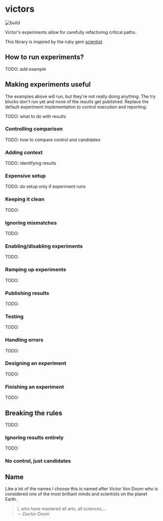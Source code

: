 # victors

![build](https://github.com/seancarroll/victors/actions/workflows/CI.yml/badge.svg)

Victor's experiments allow for carefully refactoring critical paths.

This library is inspired by the ruby gem [scientist](https://github.com/github/scientist).

## How to run experiments?

TODO: add example

## Making experiments useful

The examples above will run, but they're not really doing anything. The try blocks don't run yet and none of the results get published. Replace the default experiment implementation to control execution and reporting:

TODO: what to do with results

### Controlling comparison

TODO: how to compare control and candidates

### Adding context

TODO: identifying results

### Expensive setup

TODO: do setup only if experiment runs

### Keeping it clean

TODO:

### Ignoring mismatches

TODO:

### Enabling/disabling experiments

TODO:

### Ramping up experiments

TODO:

### Publishing results

TODO: 

### Testing

TODO:

### Handling errors

TODO: 

### Designing an experiment

TODO:

### Finishing an experiment

TODO: 

## Breaking the rules

TODO: 

### Ignoring results entirely

TODO:

### No control, just candidates



## Name

Like a lot of the names I choose this is named after Victor Von Doom who is considered one of the most brilliant minds and scientists on the planet Earth.

> I, who have mastered all arts, all sciences,...  
> -- <cite>Doctor Doom</cite>

